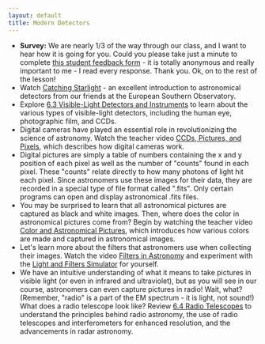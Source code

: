 ```yaml
---
layout: default
title: Modern Detectors
---
```


- **Survey:** We are nearly 1/3 of the way through our class, and I want to hear how it is going for you. Could you please take just a minute to complete [this student feedback form](https://forms.gle/qqVLVqcTFDFBYdUk8) - it is totally anonymous and really important to me - I read every response. Thank you. Ok, on to the rest of the lesson! 
- Watch [Catching Starlight](https://youtu.be/7RxUA2UNWvI?si=ripTvxrZmSHs1sGh) - an excellent introduction to astronomical detectors from our friends at the European Southern Observatory.
- Explore [6.3 Visible-Light Detectors and Instruments](https://openstax.org/books/astronomy-2e/pages/6-3-visible-light-detectors-and-instruments) to learn about the various types of visible-light detectors, including the human eye, photographic film, and CCDs.
- Digital cameras have played an essential role in revolutionizing the science of astronomy. Watch the teacher video [CCDs, Pictures, and Pixels](https://www.youtube.com/watch?v=2T_ZP07lnRI), which describes how digital cameras work.
- Digital pictures are simply a table of numbers containing the x and y position of each pixel as well as the number of "counts" found in each pixel. These "counts" relate directly to how many photons of light hit each pixel. Since astronomers use these images for their data, they are recorded in a special type of file format called ".fits". Only certain programs can open and display astronomical .fits files.
- You may be surprised to learn that all astronomical pictures are captured as black and white images. Then, where does the color in astronomical pictures come from? Begin by watching the teacher video [Color and Astronomical Pictures](https://youtu.be/ax1BfvlCnf4?si=05OwX_eLZRUoDSm0), which introduces how various colors are made and captured in astronomical images.
- Let's learn more about the filters that astronomers use when collecting their images. Watch the video [Filters in Astronomy](https://www.youtube.com/watch?v=GE_LZcq5tvA) and experiment with the [Light and Filters Simulator](https://storage.googleapis.com/avh-sims/astroUNL/classaction/animations/light/filters.html) for yourself.
- We have an intuitive understanding of what it means to take pictures in visible light (or even in infrared and ultraviolet), but as you will see in our course, astronomers can even capture pictures in radio! Wait, what? (Remember, "radio" is a part of the EM spectrum - it is light, not sound!) What does a radio telescope look like? Review [6.4 Radio Telescopes](https://openstax.org/books/astronomy-2e/pages/6-4-radio-telescopes) to understand the principles behind radio astronomy, the use of radio telescopes and interferometers for enhanced resolution, and the advancements in radar astronomy.
